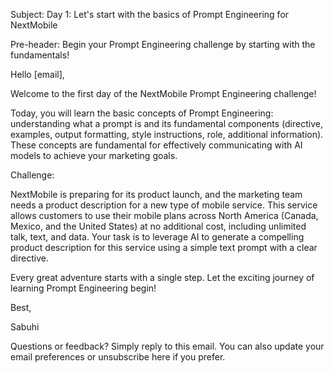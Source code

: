 Subject: Day 1: Let's start with the basics of Prompt Engineering for NextMobile

Pre-header: Begin your Prompt Engineering challenge by starting with the fundamentals!

Hello [email],

Welcome to the first day of the NextMobile Prompt Engineering challenge!

Today, you will learn the basic concepts of Prompt Engineering: understanding what a prompt is and its fundamental components (directive, examples, output formatting, style instructions, role, additional information). These concepts are fundamental for effectively communicating with AI models to achieve your marketing goals.

Challenge:

NextMobile is preparing for its product launch, and the marketing team needs a product description for a new type of mobile service. This service allows customers to use their mobile plans across North America (Canada, Mexico, and the United States) at no additional cost, including unlimited talk, text, and data. Your task is to leverage AI to generate a compelling product description for this service using a simple text prompt with a clear directive.

Every great adventure starts with a single step. Let the exciting journey of learning Prompt Engineering begin!

Best,

Sabuhi

Questions or feedback? Simply reply to this email. You can also update your email preferences or unsubscribe here if you prefer. 